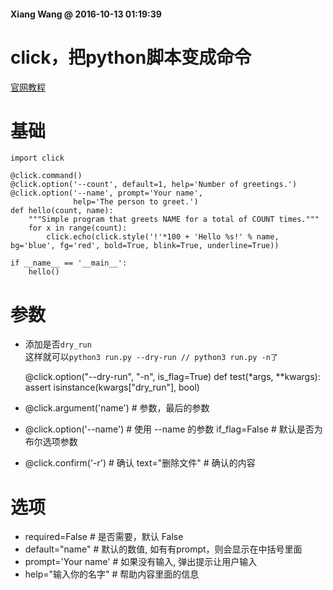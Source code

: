 #### Xiang Wang @ 2016-10-13 01:19:39

# click，把python脚本变成命令

[官网教程][website]

# 基础
```
import click

@click.command()
@click.option('--count', default=1, help='Number of greetings.')
@click.option('--name', prompt='Your name',
              help='The person to greet.')
def hello(count, name):
    """Simple program that greets NAME for a total of COUNT times."""
    for x in range(count):
        click.echo(click.style('!'*100 + 'Hello %s!' % name, bg='blue', fg='red', bold=True, blink=True, underline=True))

if __name__ == '__main__':
    hello()
```


# 参数
* 添加是否`dry_run`  
这样就可以`python3 run.py --dry-run // python3 run.py -n了`


    @click.option("--dry-run", "-n", is_flag=True)
    def test(*args, **kwargs):
        assert isinstance(kwargs["dry_run"], bool)


* @click.argument('name')  # 参数，最后的参数
* @click.option('--name')  # 使用 --name <value> 的参数
    if_flag=False  # 默认是否为布尔选项参数
* @click.confirm('-r')  # 确认
    text="删除文件"  # 确认的内容


# 选项
* required=False  # 是否需要，默认 False
* default="name"  # 默认的数值, 如有有prompt，则会显示在中括号里面
* prompt='Your name'  # 如果没有输入, 弹出提示让用户输入
* help="输入你的名字"  # 帮助内容里面的信息


[website]: https://click.palletsprojects.com/en/8.0.x/quickstart/

